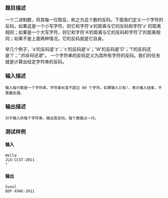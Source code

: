 ### 题目描述

一个二进制数，将其每一位取反，称之为这个数的反码。下面我们定义一个字符的反码。如果这是一个小写字符，则它和字符'a’的距离与它的反码和字符'z’ 的距离相同；如果是一个大写字符，则它和字符'A’的距离与它的反码和字符'Z’的距离相同；如果不是上面两种情况，它的反码就是它自身。

举几个例子，'a’的反码是'z’；'c’的反码是'x’；'W’的反码是'D’；'1’的反码还是'1’；'$'的反码还是'$'。
一个字符串的反码定义为其所有字符的反码。我们的任务就是计算出给定字符串的反码。

### 输入描述

```
输入每行都是一个字符串，字符串长度不超过 80 个字符。如果输入只有!，表示输入结束，不需要处理。
```
### 输出描述

```
对于输入的每个字符串，输出其反码，每个数据占一行。
```

### 测试样例
#### 输入
```
Hello 
JLU-CCST-2011 
!

```
#### 输出
```
Svool 
QOF-XXHG-2011
```
